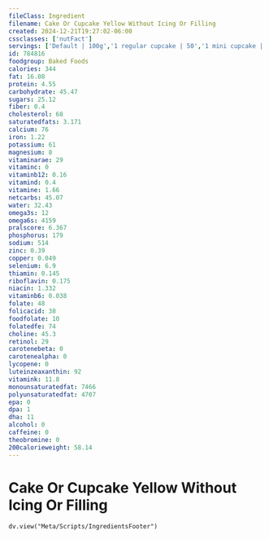 ```yaml
---
fileClass: Ingredient
filename: Cake Or Cupcake Yellow Without Icing Or Filling
created: 2024-12-21T19:27:02-06:00
cssclasses: ['nutFact']
servings: ['Default | 100g','1 regular cupcake | 50','1 mini cupcake | 15','1 1-layer cake (8" or 9" dia, 1-1/2" high) | 420','1 bundt or tube cake | 931','1 piece (1/10 of 8" or 9" dia) | 42','1 cubic inch | 5','1 cup | 67']
id: 784816
foodgroup: Baked Foods
calories: 344
fat: 16.08
protein: 4.55
carbohydrate: 45.47
sugars: 25.12
fiber: 0.4
cholesterol: 68
saturatedfats: 3.171
calcium: 76
iron: 1.22
potassium: 61
magnesium: 8
vitaminarae: 29
vitaminc: 0
vitaminb12: 0.16
vitamind: 0.4
vitamine: 1.66
netcarbs: 45.07
water: 32.43
omega3s: 12
omega6s: 4159
pralscore: 6.367
phosphorus: 179
sodium: 514
zinc: 0.39
copper: 0.049
selenium: 6.9
thiamin: 0.145
riboflavin: 0.175
niacin: 1.332
vitaminb6: 0.038
folate: 48
folicacid: 38
foodfolate: 10
folatedfe: 74
choline: 45.3
retinol: 29
carotenebeta: 0
carotenealpha: 0
lycopene: 0
luteinzeaxanthin: 92
vitamink: 11.8
monounsaturatedfat: 7466
polyunsaturatedfat: 4707
epa: 0
dpa: 1
dha: 11
alcohol: 0
caffeine: 0
theobromine: 0
200calorieweight: 58.14
---
```


# Cake Or Cupcake Yellow Without Icing Or Filling

```dataviewjs
dv.view("Meta/Scripts/IngredientsFooter")
```